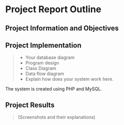# Project Report Outline

## Project Information and Objectives

## Project Implementation
> - Your database diagram
> - Program design
> - Class Diagram
> - Data flow diagram
> - Explain how does your system work here.

The system is created using PHP and MySQL.

## Project Results
> (Screenshots and their explanations)
